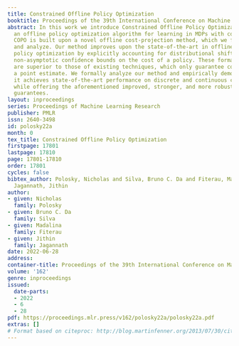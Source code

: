 ```yaml
---
title: Constrained Offline Policy Optimization
booktitle: Proceedings of the 39th International Conference on Machine Learning
abstract: In this work we introduce Constrained Offline Policy Optimization (COPO),
  an offline policy optimization algorithm for learning in MDPs with cost constraints.
  COPO is built upon a novel offline cost-projection method, which we formally derive
  and analyze. Our method improves upon the state-of-the-art in offline constrained
  policy optimization by explicitly accounting for distributional shift and by offering
  non-asymptotic confidence bounds on the cost of a policy. These formal properties
  are superior to those of existing techniques, which only guarantee convergence to
  a point estimate. We formally analyze our method and empirically demonstrate that
  it achieves state-of-the-art performance on discrete and continuous control problems,
  while offering the aforementioned improved, stronger, and more robust theoretical
  guarantees.
layout: inproceedings
series: Proceedings of Machine Learning Research
publisher: PMLR
issn: 2640-3498
id: polosky22a
month: 0
tex_title: Constrained Offline Policy Optimization
firstpage: 17801
lastpage: 17810
page: 17801-17810
order: 17801
cycles: false
bibtex_author: Polosky, Nicholas and Silva, Bruno C. Da and Fiterau, Madalina and
  Jagannath, Jithin
author:
- given: Nicholas
  family: Polosky
- given: Bruno C. Da
  family: Silva
- given: Madalina
  family: Fiterau
- given: Jithin
  family: Jagannath
date: 2022-06-28
address:
container-title: Proceedings of the 39th International Conference on Machine Learning
volume: '162'
genre: inproceedings
issued:
  date-parts:
  - 2022
  - 6
  - 28
pdf: https://proceedings.mlr.press/v162/polosky22a/polosky22a.pdf
extras: []
# Format based on citeproc: http://blog.martinfenner.org/2013/07/30/citeproc-yaml-for-bibliographies/
---
```

